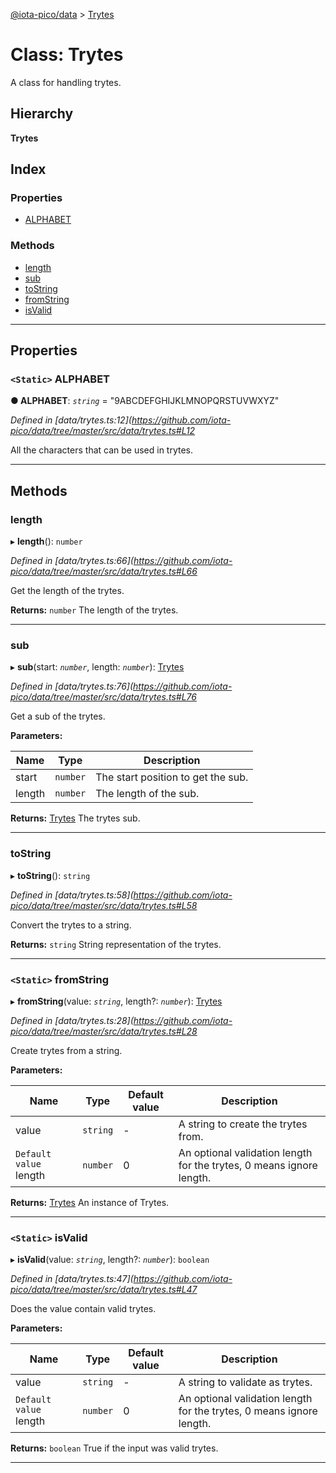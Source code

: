 [@iota-pico/data](../README.md) > [Trytes](../classes/trytes.md)

# Class: Trytes

A class for handling trytes.

## Hierarchy

**Trytes**

## Index

### Properties

* [ALPHABET](trytes.md#alphabet)

### Methods

* [length](trytes.md#length)
* [sub](trytes.md#sub)
* [toString](trytes.md#tostring)
* [fromString](trytes.md#fromstring)
* [isValid](trytes.md#isvalid)

---

## Properties

<a id="alphabet"></a>

### `<Static>` ALPHABET

**● ALPHABET**: *`string`* = "9ABCDEFGHIJKLMNOPQRSTUVWXYZ"

*Defined in [data/trytes.ts:12](https://github.com/iota-pico/data/tree/master/src/data/trytes.ts#L12*

All the characters that can be used in trytes.

___

## Methods

<a id="length"></a>

###  length

▸ **length**(): `number`

*Defined in [data/trytes.ts:66](https://github.com/iota-pico/data/tree/master/src/data/trytes.ts#L66*

Get the length of the trytes.

**Returns:** `number`
The length of the trytes.

___
<a id="sub"></a>

###  sub

▸ **sub**(start: *`number`*, length: *`number`*): [Trytes](trytes.md)

*Defined in [data/trytes.ts:76](https://github.com/iota-pico/data/tree/master/src/data/trytes.ts#L76*

Get a sub of the trytes.

**Parameters:**

| Name | Type | Description |
| ------ | ------ | ------ |
| start | `number` |  The start position to get the sub. |
| length | `number` |  The length of the sub. |

**Returns:** [Trytes](trytes.md)
The trytes sub.

___
<a id="tostring"></a>

###  toString

▸ **toString**(): `string`

*Defined in [data/trytes.ts:58](https://github.com/iota-pico/data/tree/master/src/data/trytes.ts#L58*

Convert the trytes to a string.

**Returns:** `string`
String representation of the trytes.

___
<a id="fromstring"></a>

### `<Static>` fromString

▸ **fromString**(value: *`string`*, length?: *`number`*): [Trytes](trytes.md)

*Defined in [data/trytes.ts:28](https://github.com/iota-pico/data/tree/master/src/data/trytes.ts#L28*

Create trytes from a string.

**Parameters:**

| Name | Type | Default value | Description |
| ------ | ------ | ------ | ------ |
| value | `string` | - |  A string to create the trytes from. |
| `Default value` length | `number` | 0 |  An optional validation length for the trytes, 0 means ignore length. |

**Returns:** [Trytes](trytes.md)
An instance of Trytes.

___
<a id="isvalid"></a>

### `<Static>` isValid

▸ **isValid**(value: *`string`*, length?: *`number`*): `boolean`

*Defined in [data/trytes.ts:47](https://github.com/iota-pico/data/tree/master/src/data/trytes.ts#L47*

Does the value contain valid trytes.

**Parameters:**

| Name | Type | Default value | Description |
| ------ | ------ | ------ | ------ |
| value | `string` | - |  A string to validate as trytes. |
| `Default value` length | `number` | 0 |  An optional validation length for the trytes, 0 means ignore length. |

**Returns:** `boolean`
True if the input was valid trytes.

___

